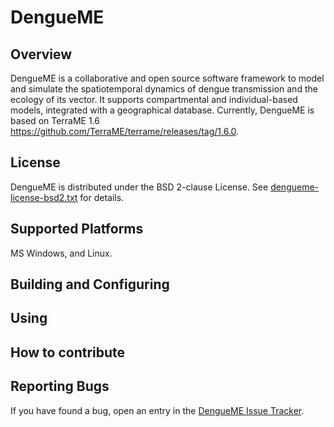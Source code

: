# DengueME

## Overview
DengueME is a collaborative and open source software framework to model and simulate the spatiotemporal dynamics of dengue transmission and the ecology of its vector. It supports compartmental and individual-based models, integrated with a  geographical database. Currently, DengueME is based on TerraME 1.6 <https://github.com/TerraME/terrame/releases/tag/1.6.0>.

## License
DengueME is distributed under the BSD 2-clause License. See [dengueme-license-bsd2.txt](https://github.com/ufopleds/DengueME/blob/master/dengueme-licence-bsd2.txt) for details. 


## Supported Platforms
MS Windows, and Linux.

## Building and Configuring

## Using

## How to contribute

## Reporting Bugs
If you have found a bug, open an entry in the [DengueME Issue Tracker](https://github.com/ufopleds/DengueME/issues).

